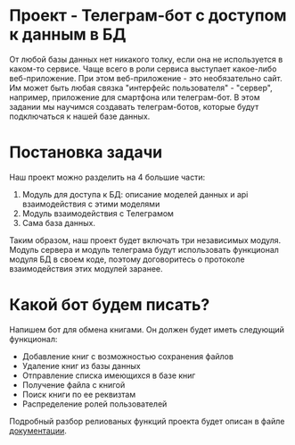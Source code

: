 # Проект - Телеграм-бот с доступом к данным в БД
От любой базы данных нет никакого толку, если она не используется в каком-то сервисе. Чаще всего в роли сервиса выступает какое-либо веб-приложение. При этом веб-приложение - это необязательно сайт. Им может быть любая связка "интерфейс пользователя" - "сервер", например, приложение для смартфона или телеграм-бот. В этом задании мы научимся создавать телеграм-ботов, которые будут подключаться к нашей базе данных.

# Постановка задачи
Наш проект можно разделить на 4 большие части:

1. Модуль для доступа к БД: описание моделей данных и api взаимодействия с этими моделями
2. Модуль взаимодействия с Телеграмом
3. Сама база данных.

Таким образом, наш проект будет включать три независимых модуля. Модуль сервера и модуль телеграма будут использовать функционал модуля БД в своем коде, поэтому договоритесь о протоколе взаимодействия этих модулей заранее.

# Какой бот будем писать?
Напишем бот для обмена книгами. Он должен будет иметь следующий функционал:
- Добавление книг с возможностью сохранения файлов
- Удаление книг из базы данных
- Отправление списка имеющихся в базе книг
- Получение файла с книгой
- Поиск книги по ее реквизтам
- Распределение ролей пользователей 

Подробный разбор релиованых функций проекта будет описан в файле [документации](DOCUMENTATION.md).
